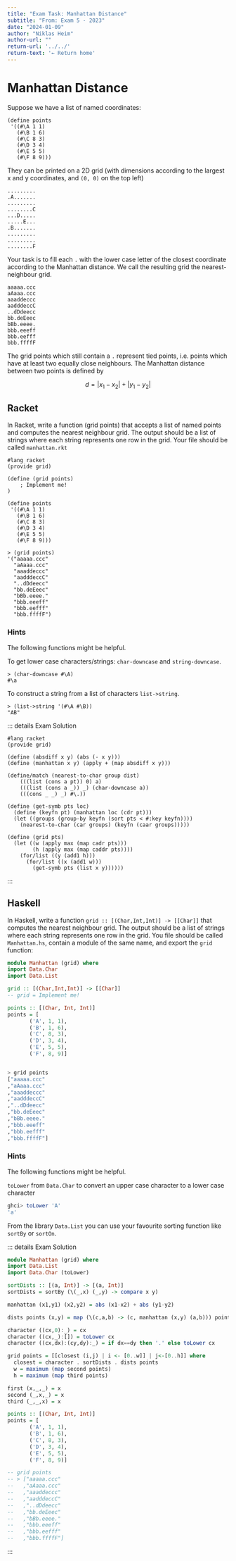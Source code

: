 ```yaml
---
title: "Exam Task: Manhattan Distance"
subtitle: "From: Exam 5 - 2023"
date: "2024-01-09"
author: "Niklas Heim"
author-url: ""
return-url: '../../'
return-text: '← Return home'
---
```


# Manhattan Distance

Suppose we have a list of named coordinates:

```racket
(define points
 '((#\A 1 1)
   (#\B 1 6)
   (#\C 8 3)
   (#\D 3 4)
   (#\E 5 5)
   (#\F 8 9)))
```

They can be printed on a 2D grid (with dimensions according to the largest x and y coordinates,
and `(0, 0)` on the top left)
```
.........
.A.......
.........
........C
...D.....
.....E...
.B.......
.........
.........
........F
```

Your task is to fill each `.` with the lower case letter of the closest coordinate according to the
Manhattan distance. We call the resulting grid the nearest-neighbour grid.
```
aaaaa.ccc
aAaaa.ccc
aaaddeccc
aadddeccC
..dDdeecc
bb.deEeec
bBb.eeee.
bbb.eeeff
bbb.eefff
bbb.ffffF
```

The grid points which still contain a `.` represent tied points, i.e. points which have at least two
equally close neighbours.  The Manhattan distance between two points is defined by

$$
d = |x_1 - x_2| + |y_1 - y_2|
$$


## Racket

In Racket, write a function (grid points) that accepts a list of named points and computes the
nearest neighbour grid. The output should be a list of strings where each string represents one row
in the grid. Your file should be called `manhattan.rkt`

```racket
#lang racket
(provide grid)

(define (grid points)
    ; Implement me!
)

(define points
 '((#\A 1 1)
   (#\B 1 6)
   (#\C 8 3)
   (#\D 3 4)
   (#\E 5 5)
   (#\F 8 9)))

> (grid points)
'("aaaaa.ccc"
  "aAaaa.ccc"
  "aaaddeccc"
  "aadddeccC"
  "..dDdeecc"
  "bb.deEeec"
  "bBb.eeee."
  "bbb.eeeff"
  "bbb.eefff"
  "bbb.ffffF")
```

### Hints

The following functions might be helpful.

To get lower case characters/strings: `char-downcase` and `string-downcase`.
```racket
> (char-downcase #\A)
#\a
```

To construct a string from a list of characters `list->string`.
```racket
> (list->string '(#\A #\B))
"AB"
```

::: details Exam Solution
```racket
#lang racket
(provide grid)

(define (absdiff x y) (abs (- x y)))
(define (manhattan x y) (apply + (map absdiff x y)))

(define/match (nearest-to-char group dist)
    (((list (cons a pt)) 0) a)
    (((list (cons a _)) _) (char-downcase a))
    (((cons _ _) _) #\.))

(define (get-symb pts loc)
  (define (keyfn pt) (manhattan loc (cdr pt)))
  (let ((groups (group-by keyfn (sort pts < #:key keyfn))))
    (nearest-to-char (car groups) (keyfn (caar groups)))))

(define (grid pts)
  (let ((w (apply max (map cadr pts)))
        (h (apply max (map caddr pts))))
    (for/list ((y (add1 h)))
      (for/list ((x (add1 w)))
        (get-symb pts (list x y))))))
```
:::




## Haskell
In Haskell, write a function `grid :: [(Char,Int,Int)] -> [[Char]]` that computes the nearest
neighbour grid. The output should be a list of strings where each string represents one row in the
grid. You file should be called `Manhattan.hs`, contain a module of the same name, and export the
`grid` function:

```haskell
module Manhattan (grid) where
import Data.Char
import Data.List

grid :: [(Char,Int,Int)] -> [[Char]]
-- grid = Implement me!

points :: [(Char, Int, Int)]
points = [
       ('A', 1, 1),
       ('B', 1, 6),
       ('C', 8, 3),
       ('D', 3, 4),
       ('E', 5, 5),
       ('F', 8, 9)]


> grid points
["aaaaa.ccc"
,"aAaaa.ccc"
,"aaaddeccc"
,"aadddeccC"
,"..dDdeecc"
,"bb.deEeec"
,"bBb.eeee."
,"bbb.eeeff"
,"bbb.eefff"
,"bbb.ffffF"]
```

### Hints

The following functions might be helpful.

`toLower` from `Data.Char` to convert an upper case character to a lower case character
```haskell
ghci> toLower 'A'
'a'
```

From the library `Data.List` you can use your favourite sorting function like `sortBy` or `sortOn`.


::: details Exam Solution
```haskell
module Manhattan (grid) where
import Data.List
import Data.Char (toLower)

sortDists :: [(a, Int)] -> [(a, Int)]
sortDists = sortBy (\(_,x) (_,y) -> compare x y)

manhattan (x1,y1) (x2,y2) = abs (x1-x2) + abs (y1-y2)

dists points (x,y) = map (\(c,a,b) -> (c, manhattan (x,y) (a,b))) points

character ((cx,0):_) = cx
character ((cx,_):[]) = toLower cx
character ((cx,dx):(cy,dy):_) = if dx==dy then '.' else toLower cx

grid points = [[closest (i,j) | i <- [0..w]] | j<-[0..h]] where
  closest = character . sortDists . dists points
  w = maximum (map second points)
  h = maximum (map third points)

first (x,_,_) = x
second (_,x,_) = x
third (_,_,x) = x

points :: [(Char, Int, Int)]
points = [
       ('A', 1, 1),
       ('B', 1, 6),
       ('C', 8, 3),
       ('D', 3, 4),
       ('E', 5, 5),
       ('F', 8, 9)]

-- grid points
-- > ["aaaaa.ccc"
--   ,"aAaaa.ccc"
--   ,"aaaddeccc"
--   ,"aadddeccC"
--   ,"..dDdeecc"
--   ,"bb.deEeec"
--   ,"bBb.eeee."
--   ,"bbb.eeeff"
--   ,"bbb.eefff"
--   ,"bbb.ffffF"]

```
:::

